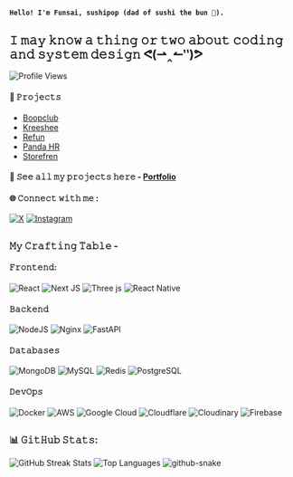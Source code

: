 #### ``` Hello! I'm Funsai, sushipop (dad of sushi the bun 🐇). ```
## 𝙸 𝚖𝚊𝚢 𝚔𝚗𝚘𝚠 𝚊 𝚝𝚑𝚒𝚗𝚐 𝚘𝚛 𝚝𝚠𝚘 𝚊𝚋𝚘𝚞𝚝 𝚌𝚘𝚍𝚒𝚗𝚐 𝚊𝚗𝚍 𝚜𝚢𝚜𝚝𝚎𝚖 𝚍𝚎𝚜𝚒𝚐𝚗 ᕙ⁠(⁠⇀⁠‸⁠↼⁠‶⁠)⁠ᕗ
![Profile Views](https://komarev.com/ghpvc/?username=FunsaiSushi&style=for-the-badge)

#### 📂 𝙿𝚛𝚘𝚓𝚎𝚌𝚝𝚜

- [Boopclub](https://boopclub.vercel.app)
- [Kreeshee](https://kreeshee.vercel.app)
- [Refun](https://refun.vercel.app)
- [Panda HR](https://pandahr.vercel.app)
- [Storefren](https://github.com/FunsaiSushi/storefren)
#### 💫 𝚂𝚎𝚎 𝚊𝚕𝚕 𝚖𝚢 𝚙𝚛𝚘𝚓𝚎𝚌𝚝𝚜 𝚑𝚎𝚛𝚎 - [Portfolio](https://funsai.vercel.app)

#### 🌐 𝙲𝚘𝚗𝚗𝚎𝚌𝚝 𝚠𝚒𝚝𝚑 𝚖𝚎 :
[![X](https://img.shields.io/badge/X-black.svg?style=for-the-badge&logo=X&logoColor=white)](https://x.com/FunsaiSushi) 
[![Instagram](https://img.shields.io/badge/Instagram-E4405F?style=for-the-badge&logo=instagram&logoColor=white)](https://instagram.com/funsai.sushi)
## 
### 𝙼𝚢 𝙲𝚛𝚊𝚏𝚝𝚒𝚗𝚐 𝚃𝚊𝚋𝚕𝚎 -
#### 𝙵𝚛𝚘𝚗𝚝𝚎𝚗𝚍:
![React](https://img.shields.io/badge/react-%2320232a.svg?style=for-the-badge&logo=react&logoColor=%2361DAFB) 
![Next JS](https://img.shields.io/badge/Next-black?style=for-the-badge&logo=next.js&logoColor=white) 
![Three js](https://img.shields.io/badge/threejs-black?style=for-the-badge&logo=three.js&logoColor=white)
![React Native](https://img.shields.io/badge/react_native-%2320232a.svg?style=for-the-badge&logo=react&logoColor=%2361DAFB)

#### 𝙱𝚊𝚌𝚔𝚎𝚗𝚍
![NodeJS](https://img.shields.io/badge/node.js-6DA55F?style=for-the-badge&logo=node.js&logoColor=white)
![Nginx](https://img.shields.io/badge/nginx-%23009639.svg?style=for-the-badge&logo=nginx&logoColor=white)
![FastAPI](https://img.shields.io/badge/FastAPI-%2333B1FF.svg?style=for-the-badge&logo=fastapi&logoColor=white)  
#### 𝙳𝚊𝚝𝚊𝚋𝚊𝚜𝚎𝚜
![MongoDB](https://img.shields.io/badge/MongoDB-%234ea94b.svg?style=for-the-badge&logo=mongodb&logoColor=white)
![MySQL](https://img.shields.io/badge/mysql-4479A1.svg?style=for-the-badge&logo=mysql&logoColor=white) 
![Redis](https://img.shields.io/badge/redis-%23DD0031.svg?style=for-the-badge&logo=redis&logoColor=white)
![PostgreSQL](https://img.shields.io/badge/PostgreSQL-336791?style=for-the-badge&logo=postgresql&logoColor=white) 

#### 𝙳𝚎𝚟𝙾𝚙𝚜
![Docker](https://img.shields.io/badge/docker-%230db7ed.svg?style=flat-square&logo=docker&logoColor=white)
![AWS](https://img.shields.io/badge/AWS-%23FF9900.svg?style=flat-square&logo=amazon-aws&logoColor=white) 
![Google Cloud](https://img.shields.io/badge/GoogleCloud-%234285F4.svg?style=flat-square&logo=google-cloud&logoColor=white) 
![Cloudflare](https://img.shields.io/badge/Cloudflare-F38020?style=flat-square&logo=Cloudflare&logoColor=white) 
![Cloudinary](https://img.shields.io/badge/Cloudinary-%233776AB.svg?style=flat-square&logo=cloudinary&logoColor=white) 
![Firebase](https://img.shields.io/badge/Firebase-%23039BE5.svg?style=flat-square&logo=firebase&logoColor=white)
##
### 📊 𝙶𝚒𝚝𝙷𝚞𝚋 𝚂𝚝𝚊𝚝𝚜:
<!-- ![](https://github-readme-stats.vercel.app/api?username=FunsaiSushi&theme=dark&hide_border=false&include_all_commits=false&count_private=false) -->
<!-- Dark mode -->
<picture>
  <source 
    srcset="https://github-readme-streak-stats.herokuapp.com/?user=FunsaiSushi&theme=dark&hide_border=false" 
    media="(prefers-color-scheme: dark)" />
  <img 
    src="https://github-readme-streak-stats.herokuapp.com/?user=FunsaiSushi&theme=light&hide_border=false" 
    alt="GitHub Streak Stats" />
</picture>

<!-- Top Languages Card -->
<picture>
  <source 
    srcset="https://github-readme-stats.vercel.app/api/top-langs/?username=FunsaiSushi&theme=dark&hide_border=false&layout=compact" 
    media="(prefers-color-scheme: dark)" />
  <img 
    src="https://github-readme-stats.vercel.app/api/top-langs/?username=FunsaiSushi&theme=light&hide_border=false&layout=compact" 
    alt="Top Languages" />
</picture>


<picture>
  <source media="(prefers-color-scheme: dark)" srcset="https://raw.githubusercontent.com/FunsaiSushi/FunsaiSushi/output/github-snake-dark.svg" />
  <source media="(prefers-color-scheme: light)" srcset="https://raw.githubusercontent.com/FunsaiSushi/FunsaiSushi/output/github-snake.svg" />
  <img alt="github-snake" src="https://raw.githubusercontent.com/tobiasmeyhoefer/tobiasmeyhoefer/output/github-snake.svg" />
</picture>
